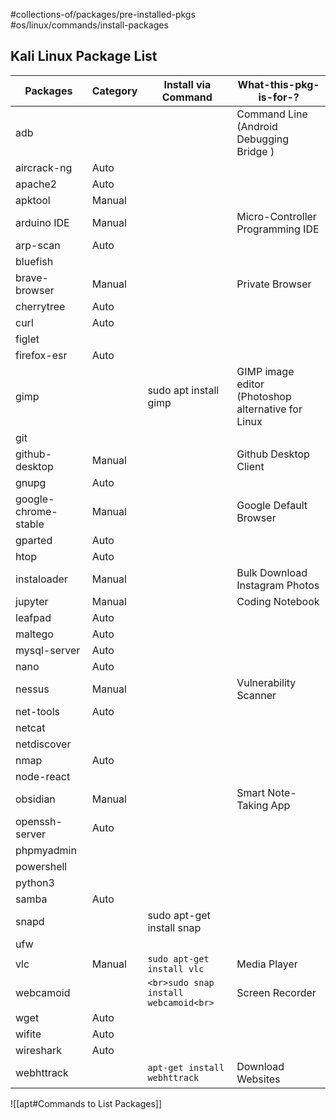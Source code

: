 #collections-of/packages/pre-installed-pkgs  
#os/linux/commands/install-packages 


## Kali Linux Package List


| Packages             | Category | Install via Command                       | What-this-pkg-is-for-?                             |
| -------------------- | -------- | ----------------------------------------- | -------------------------------------------------- |
| adb                  |          |                                           | Command Line (Android Debugging Bridge )           |
| aircrack-ng          | Auto     |                                           |                                                    |
| apache2              | Auto     |                                           |                                                    |
| apktool              | Manual   |                                           |                                                    |
| arduino IDE          | Manual   |                                           | Micro-Controller Programming IDE                   |
| arp-scan             | Auto     |                                           |                                                    |
| bluefish             |          |                                           |                                                    |
| brave-browser        | Manual   |                                           | Private Browser                                    |
| cherrytree           | Auto     |                                           |                                                    |
| curl                 | Auto     |                                           |                                                    |
| figlet               |          |                                           |                                                    |
| firefox-esr          | Auto     |                                           |                                                    |
| gimp                 |          | sudo apt install gimp                     | GIMP image editor (Photoshop alternative for Linux |
| git                  |          |                                           |                                                    |
| github-desktop       | Manual   |                                           | Github Desktop Client                              |
| gnupg                | Auto     |                                           |                                                    |
| google-chrome-stable | Manual   |                                           | Google Default Browser                             |
| gparted              | Auto     |                                           |                                                    |
| htop                 | Auto     |                                           |                                                    |
| instaloader          | Manual   |                                           | Bulk Download Instagram Photos                     |
| jupyter              | Manual   |                                           | Coding Notebook                                    |
| leafpad              | Auto     |                                           |                                                    |
| maltego              | Auto     |                                           |                                                    |
| mysql-server         | Auto     |                                           |                                                    |
| nano                 | Auto     |                                           |                                                    |
| nessus               | Manual   |                                           | Vulnerability Scanner                              |
| net-tools            | Auto     |                                           |                                                    |
| netcat               |          |                                           |                                                    |
| netdiscover          |          |                                           |                                                    |
| nmap                 | Auto     |                                           |                                                    |
| node-react           |          |                                           |                                                    |
| obsidian             | Manual   |                                           | Smart Note-Taking App                              |
| openssh-server       | Auto     |                                           |                                                    |
| phpmyadmin           |          |                                           |                                                    |
| powershell           |          |                                           |                                                    |
| python3              |          |                                           |                                                    |
| samba                | Auto     |                                           |                                                    |
| snapd                |          | sudo apt-get install snap                 |                                                    |
| ufw                  |          |                                           |                                                    |
| vlc                  | Manual   | `sudo apt-get install vlc`                | Media Player                                       |
| webcamoid            |          | ```<br>sudo snap install webcamoid<br>``` | Screen Recorder                                    |
| wget                 | Auto     |                                           |                                                    |
| wifite               | Auto     |                                           |                                                    |
| wireshark            | Auto     |                                           |                                                    |
| webhttrack           |          | `apt-get install webhttrack`              | Download Websites                                  |


![[apt#Commands to List Packages]]